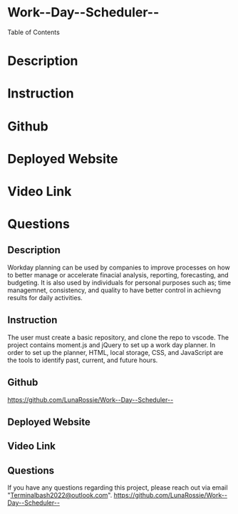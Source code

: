 # Work--Day--Scheduler--

Table of Contents
# Description
# Instruction
# Github 
# Deployed Website
# Video Link
# Questions

## Description

Workday planning can be used by companies to improve processes on how to better manage or accelerate finacial analysis, reporting, forecasting, and budgeting. It is also used by individuals for personal purposes such as; time managemnet, consistency, and quality to have better control in achievng results for daily activities.

## Instruction

The user must create a basic repository, and clone the repo to vscode. The project contains moment.js and jQuery to set up a work day planner. In order to set up the planner, HTML, local storage, CSS, and JavaScript are the tools to identify past, current, and future hours.

## Github

https://github.com/LunaRossie/Work--Day--Scheduler--

## Deployed Website



## Video Link


 ## Questions

If you have any questions regarding this project, please reach out via email "Terminalbash2022@outlook.com". https://github.com/LunaRossie/Work--Day--Scheduler--


